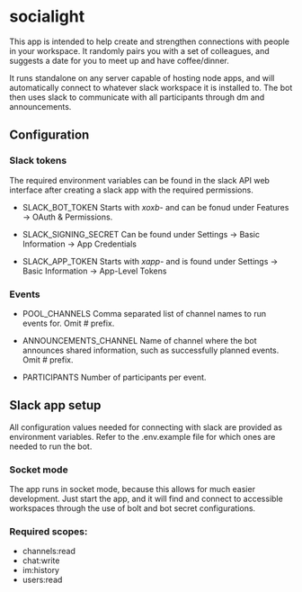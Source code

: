 # socialight

This app is intended to help create and strengthen connections with people in your workspace. It randomly pairs you with a set of colleagues, and suggests a date for you to meet up and have coffee/dinner.

It runs standalone on any server capable of hosting node apps, and will automatically connect to whatever slack workspace it is installed to. The bot then uses slack to communicate with all participants through dm and announcements.

## Configuration

### Slack tokens

The required environment variables can be found in the slack API web interface after creating a slack app with the required permissions.

* SLACK_BOT_TOKEN
Starts with *xoxb-* and can be fonud under Features -> OAuth & Permissions.

* SLACK_SIGNING_SECRET
Can be found under Settings -> Basic Information -> App Credentials

* SLACK_APP_TOKEN
Starts with *xapp-* and is found under Settings -> Basic Information -> App-Level Tokens

### Events

* POOL_CHANNELS
Comma separated list of channel names to run events for. Omit # prefix.

* ANNOUNCEMENTS_CHANNEL
Name of channel where the bot announces shared information, such as successfully planned events. Omit # prefix.

* PARTICIPANTS
Number of participants per event.

## Slack app setup

All configuration values needed for connecting with slack are provided as environment variables. Refer to the .env.example file for which ones are needed to run the bot.

### Socket mode

The app runs in socket mode, because this allows for much easier development. Just start the app, and it will find and connect to accessible workspaces through the use of bolt and bot secret configurations.

### Required scopes:
* channels:read
* chat:write
* im:history
* users:read